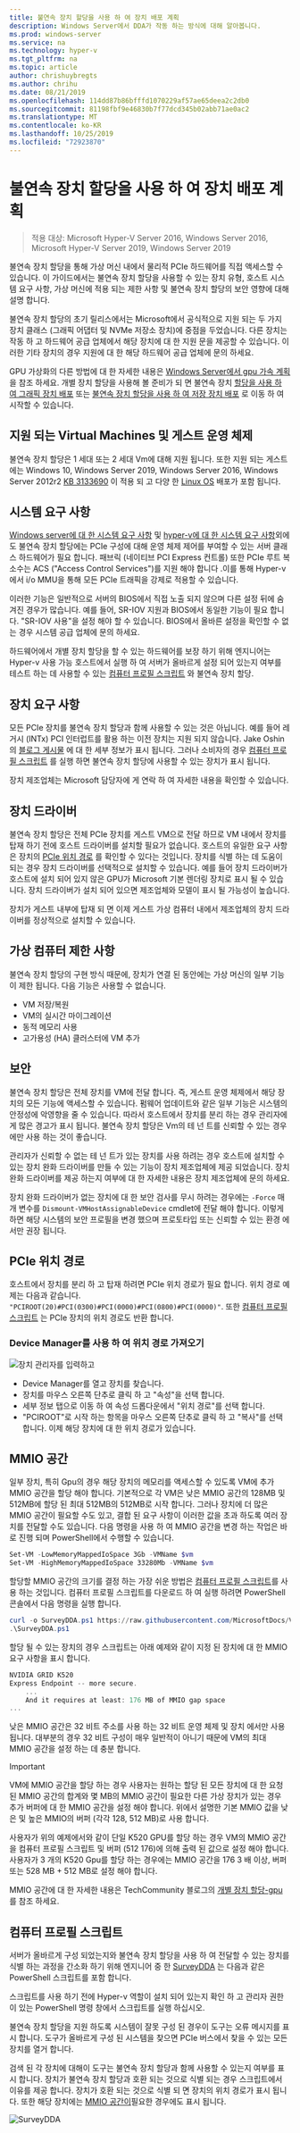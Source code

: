 ```yaml
---
title: 불연속 장치 할당을 사용 하 여 장치 배포 계획
description: Windows Server에서 DDA가 작동 하는 방식에 대해 알아봅니다.
ms.prod: windows-server
ms.service: na
ms.technology: hyper-v
ms.tgt_pltfrm: na
ms.topic: article
author: chrishuybregts
ms.author: chrihu
ms.date: 08/21/2019
ms.openlocfilehash: 114dd87b86bfffd1070229af57ae65deea2c2db0
ms.sourcegitcommit: 81198fbf9e46830b7f77dcd345b02abb71ae0ac2
ms.translationtype: MT
ms.contentlocale: ko-KR
ms.lasthandoff: 10/25/2019
ms.locfileid: "72923870"
---
```

# <a name="plan-for-deploying-devices-using-discrete-device-assignment"></a>불연속 장치 할당을 사용 하 여 장치 배포 계획
>적용 대상: Microsoft Hyper-V Server 2016, Windows Server 2016, Microsoft Hyper-V Server 2019, Windows Server 2019

불연속 장치 할당을 통해 가상 머신 내에서 물리적 PCIe 하드웨어를 직접 액세스할 수 있습니다.  이 가이드에서는 불연속 장치 할당을 사용할 수 있는 장치 유형, 호스트 시스템 요구 사항, 가상 머신에 적용 되는 제한 사항 및 불연속 장치 할당의 보안 영향에 대해 설명 합니다.

불연속 장치 할당의 초기 릴리스에서는 Microsoft에서 공식적으로 지원 되는 두 가지 장치 클래스 (그래픽 어댑터 및 NVMe 저장소 장치)에 중점을 두었습니다.  다른 장치는 작동 하 고 하드웨어 공급 업체에서 해당 장치에 대 한 지원 문을 제공할 수 있습니다.  이러한 기타 장치의 경우 지원에 대 한 해당 하드웨어 공급 업체에 문의 하세요.

GPU 가상화의 다른 방법에 대 한 자세한 내용은 [Windows Server에서 gpu 가속 계획](plan-for-gpu-acceleration-in-windows-server.md)을 참조 하세요. 개별 장치 할당을 사용해 볼 준비가 되 면 불연속 장치 [할당을 사용 하 여 그래픽 장치 배포](../deploy/Deploying-graphics-devices-using-dda.md) 또는 [불연속 장치 할당을 사용 하 여 저장 장치 배포](../deploy/Deploying-storage-devices-using-dda.md) 로 이동 하 여 시작할 수 있습니다.

## <a name="supported-virtual-machines-and-guest-operating-systems"></a>지원 되는 Virtual Machines 및 게스트 운영 체제
불연속 장치 할당은 1 세대 또는 2 세대 Vm에 대해 지원 됩니다.  또한 지원 되는 게스트에는 Windows 10, Windows Server 2019, Windows Server 2016, Windows Server 2012r2 [KB 3133690](https://support.microsoft.com/kb/3133690) 이 적용 되 고 다양 한 [Linux OS](../supported-linux-and-freebsd-virtual-machines-for-hyper-v-on-windows.md) 배포가 포함 됩니다.

## <a name="system-requirements"></a>시스템 요구 사항
[Windows server에 대 한 시스템 요구 사항](../../../get-started/System-Requirements--and-Installation.md) 및 [hyper-v에 대 한 시스템 요구 사항](../System-requirements-for-Hyper-V-on-Windows.md)외에도 불연속 장치 할당에는 PCIe 구성에 대해 운영 체제 제어를 부여할 수 있는 서버 클래스 하드웨어가 필요 합니다. 패브릭 (네이티브 PCI Express 컨트롤) 또한 PCIe 루트 복소수는 ACS ("Access Control Services")를 지원 해야 합니다 .이를 통해 Hyper-v에서 i/o MMU을 통해 모든 PCIe 트래픽을 강제로 적용할 수 있습니다.

이러한 기능은 일반적으로 서버의 BIOS에서 직접 노출 되지 않으며 다른 설정 뒤에 숨겨진 경우가 많습니다.  예를 들어, SR-IOV 지원과 BIOS에서 동일한 기능이 필요 합니다. "SR-IOV 사용"을 설정 해야 할 수 있습니다.  BIOS에서 올바른 설정을 확인할 수 없는 경우 시스템 공급 업체에 문의 하세요.

하드웨어에서 개별 장치 할당을 할 수 있는 하드웨어를 보장 하기 위해 엔지니어는 Hyper-v 사용 가능 호스트에서 실행 하 여 서버가 올바르게 설정 되어 있는지 여부를 테스트 하는 데 사용할 수 있는 [컴퓨터 프로필 스크립트](#machine-profile-script) 와 불연속 장치 할당.

## <a name="device-requirements"></a>장치 요구 사항
모든 PCIe 장치를 불연속 장치 할당과 함께 사용할 수 있는 것은 아닙니다.  예를 들어 레거시 (INTx) PCI 인터럽트를 활용 하는 이전 장치는 지원 되지 않습니다. Jake Oshin의 [블로그 게시물](https://blogs.technet.microsoft.com/virtualization/2015/11/20/discrete-device-assignment-machines-and-devices/) 에 대 한 세부 정보가 표시 됩니다. 그러나 소비자의 경우 [컴퓨터 프로필 스크립트](#machine-profile-script) 를 실행 하면 불연속 장치 할당에 사용할 수 있는 장치가 표시 됩니다.

장치 제조업체는 Microsoft 담당자에 게 연락 하 여 자세한 내용을 확인할 수 있습니다.

## <a name="device-driver"></a>장치 드라이버
불연속 장치 할당은 전체 PCIe 장치를 게스트 VM으로 전달 하므로 VM 내에서 장치를 탑재 하기 전에 호스트 드라이버를 설치할 필요가 없습니다.  호스트의 유일한 요구 사항은 장치의 [PCIe 위치 경로](#pcie-location-path) 를 확인할 수 있다는 것입니다.  장치를 식별 하는 데 도움이 되는 경우 장치 드라이버를 선택적으로 설치할 수 있습니다.  예를 들어 장치 드라이버가 호스트에 설치 되어 있지 않은 GPU가 Microsoft 기본 렌더링 장치로 표시 될 수 있습니다.  장치 드라이버가 설치 되어 있으면 제조업체와 모델이 표시 될 가능성이 높습니다.

장치가 게스트 내부에 탑재 되 면 이제 게스트 가상 컴퓨터 내에서 제조업체의 장치 드라이버를 정상적으로 설치할 수 있습니다.  

## <a name="virtual-machine-limitations"></a>가상 컴퓨터 제한 사항
불연속 장치 할당의 구현 방식 때문에, 장치가 연결 된 동안에는 가상 머신의 일부 기능이 제한 됩니다.  다음 기능은 사용할 수 없습니다.
- VM 저장/복원
- VM의 실시간 마이그레이션
- 동적 메모리 사용
- 고가용성 (HA) 클러스터에 VM 추가

## <a name="security"></a>보안
불연속 장치 할당은 전체 장치를 VM에 전달 합니다.  즉, 게스트 운영 체제에서 해당 장치의 모든 기능에 액세스할 수 있습니다. 펌웨어 업데이트와 같은 일부 기능은 시스템의 안정성에 악영향을 줄 수 있습니다. 따라서 호스트에서 장치를 분리 하는 경우 관리자에 게 많은 경고가 표시 됩니다. 불연속 장치 할당은 Vm의 테 넌 트를 신뢰할 수 있는 경우에만 사용 하는 것이 좋습니다.  

관리자가 신뢰할 수 없는 테 넌 트가 있는 장치를 사용 하려는 경우 호스트에 설치할 수 있는 장치 완화 드라이버를 만들 수 있는 기능이 장치 제조업체에 제공 되었습니다.  장치 완화 드라이버를 제공 하는지 여부에 대 한 자세한 내용은 장치 제조업체에 문의 하세요.

장치 완화 드라이버가 없는 장치에 대 한 보안 검사를 무시 하려는 경우에는 `-Force` 매개 변수를 `Dismount-VMHostAssignableDevice` cmdlet에 전달 해야 합니다.  이렇게 하면 해당 시스템의 보안 프로필을 변경 했으며 프로토타입 또는 신뢰할 수 있는 환경 에서만 권장 됩니다.

## <a name="pcie-location-path"></a>PCIe 위치 경로
호스트에서 장치를 분리 하 고 탑재 하려면 PCIe 위치 경로가 필요 합니다.  위치 경로 예제는 다음과 같습니다. `"PCIROOT(20)#PCI(0300)#PCI(0000)#PCI(0800)#PCI(0000)"`.   또한 [컴퓨터 프로필 스크립트](#machine-profile-script) 는 PCIe 장치의 위치 경로도 반환 합니다.

### <a name="getting-the-location-path-by-using-device-manager"></a>Device Manager를 사용 하 여 위치 경로 가져오기
![장치 관리자를 입력하고](../deploy/media/dda-devicemanager.png)
- Device Manager를 열고 장치를 찾습니다.  
- 장치를 마우스 오른쪽 단추로 클릭 하 고 "속성"을 선택 합니다.
- 세부 정보 탭으로 이동 하 여 속성 드롭다운에서 "위치 경로"를 선택 합니다.  
- "PCIROOT"로 시작 하는 항목을 마우스 오른쪽 단추로 클릭 하 고 "복사"를 선택 합니다.  이제 해당 장치에 대 한 위치 경로가 있습니다.

## <a name="mmio-space"></a>MMIO 공간
일부 장치, 특히 Gpu의 경우 해당 장치의 메모리를 액세스할 수 있도록 VM에 추가 MMIO 공간을 할당 해야 합니다. 기본적으로 각 VM은 낮은 MMIO 공간의 128MB 및 512MB에 할당 된 최대 512MB의 512MB로 시작 합니다. 그러나 장치에 더 많은 MMIO 공간이 필요할 수도 있고, 결합 된 요구 사항이 이러한 값을 초과 하도록 여러 장치를 전달할 수도 있습니다.  다음 명령을 사용 하 여 MMIO 공간을 변경 하는 작업은 바로 진행 되며 PowerShell에서 수행할 수 있습니다.

```PowerShell
Set-VM -LowMemoryMappedIoSpace 3Gb -VMName $vm
Set-VM -HighMemoryMappedIoSpace 33280Mb -VMName $vm
```

할당할 MMIO 공간의 크기를 결정 하는 가장 쉬운 방법은 [컴퓨터 프로필 스크립트](#machine-profile-script)를 사용 하는 것입니다. 컴퓨터 프로필 스크립트를 다운로드 하 여 실행 하려면 PowerShell 콘솔에서 다음 명령을 실행 합니다.

```PowerShell
curl -o SurveyDDA.ps1 https://raw.githubusercontent.com/MicrosoftDocs/Virtualization-Documentation/live/hyperv-tools/DiscreteDeviceAssignment/SurveyDDA.ps1
.\SurveyDDA.ps1
```

할당 될 수 있는 장치의 경우 스크립트는 아래 예제와 같이 지정 된 장치에 대 한 MMIO 요구 사항을 표시 합니다.

```PowerShell
NVIDIA GRID K520
Express Endpoint -- more secure.
    ...
    And it requires at least: 176 MB of MMIO gap space
...
```

낮은 MMIO 공간은 32 비트 주소를 사용 하는 32 비트 운영 체제 및 장치 에서만 사용 됩니다. 대부분의 경우 32 비트 구성이 매우 일반적이 아니기 때문에 VM의 최대 MMIO 공간을 설정 하는 데 충분 합니다.

> [!IMPORTANT]
> VM에 MMIO 공간을 할당 하는 경우 사용자는 원하는 할당 된 모든 장치에 대 한 요청 된 MMIO 공간의 합계와 몇 MB의 MMIO 공간이 필요한 다른 가상 장치가 있는 경우 추가 버퍼에 대 한 MMIO 공간을 설정 해야 합니다. 위에서 설명한 기본 MMIO 값을 낮은 및 높은 MMIO의 버퍼 (각각 128, 512 MB)로 사용 합니다.

사용자가 위의 예제에서와 같이 단일 K520 GPU를 할당 하는 경우 VM의 MMIO 공간을 컴퓨터 프로필 스크립트 및 버퍼 (512 176)에 의해 출력 된 값으로 설정 해야 합니다. 사용자가 3 개의 K520 Gpu를 할당 하는 경우에는 MMIO 공간을 176 3 배 이상, 버퍼 또는 528 MB + 512 MB로 설정 해야 합니다.

MMIO 공간에 대 한 자세한 내용은 TechCommunity 블로그의 [개별 장치 할당-gpu](https://techcommunity.microsoft.com/t5/Virtualization/Discrete-Device-Assignment-GPUs/ba-p/382266) 를 참조 하세요.

## <a name="machine-profile-script"></a>컴퓨터 프로필 스크립트
서버가 올바르게 구성 되었는지와 불연속 장치 할당을 사용 하 여 전달할 수 있는 장치를 식별 하는 과정을 간소화 하기 위해 엔지니어 중 한 [SurveyDDA](https://github.com/Microsoft/Virtualization-Documentation/blob/live/hyperv-tools/DiscreteDeviceAssignment/SurveyDDA.ps1) 는 다음과 같은 PowerShell 스크립트를 포함 합니다.

스크립트를 사용 하기 전에 Hyper-v 역할이 설치 되어 있는지 확인 하 고 관리자 권한이 있는 PowerShell 명령 창에서 스크립트를 실행 하십시오.

불연속 장치 할당을 지원 하도록 시스템이 잘못 구성 된 경우이 도구는 오류 메시지를 표시 합니다. 도구가 올바르게 구성 된 시스템을 찾으면 PCIe 버스에서 찾을 수 있는 모든 장치를 열거 합니다.

검색 된 각 장치에 대해이 도구는 불연속 장치 할당과 함께 사용할 수 있는지 여부를 표시 합니다. 장치가 불연속 장치 할당과 호환 되는 것으로 식별 되는 경우 스크립트에서 이유를 제공 합니다.  장치가 호환 되는 것으로 식별 되 면 장치의 위치 경로가 표시 됩니다.  또한 해당 장치에는 [MMIO 공간이](#mmio-space)필요한 경우에도 표시 됩니다.

![SurveyDDA](./images/hyper-v-surveydda-ps1.png)
